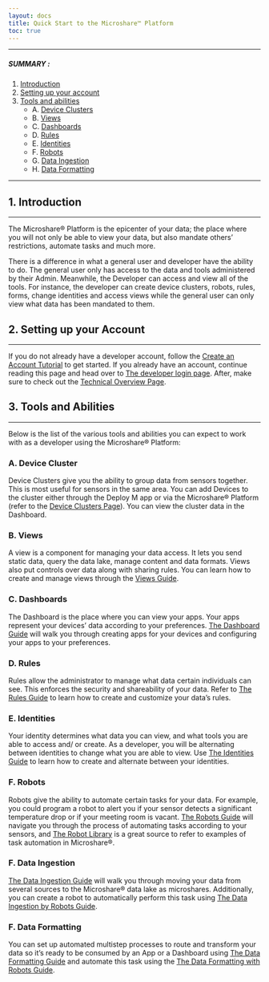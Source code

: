 ```yaml
---
layout: docs
title: Quick Start to the Microshare™ Platform
toc: true
---
```



---------------------------------------

##### SUMMARY : 

1. [Introduction](./#1-introduction)
2. [Setting up your account](./#2-setting-up-your-account)
3. [Tools and abilities](./#3-tools-and-abilites)
    - A. [Device Clusters](./#a-device-clusters)
    - B. [Views](./#b-views)
    - C. [Dashboards](./#c-dashboards)
    - D. [Rules](./#c-rules)
    - E. [Identities](./#e-identities)
    - F. [Robots](./#f-robots)
    - G. [Data Ingestion](./#g-data-ingestion)
    - H. [Data Formatting](./#h-data-formatting) 

---------------------------------------


## 1. Introduction
---------------------------------------

The Microshare® Platform is the epicenter of your data; the place where you will not only be able to view your data, but also mandate others’ restrictions, automate tasks and much more. 

There is a difference in what a general user and developer have the ability to do. The general user only has access to the data and tools administered by their Admin. Meanwhile, the Developer can access and view all of the tools. For instance, the developer can create device clusters, robots, rules, forms, change identities and access views while the general user can only view what data has been mandated to them. 



## 2. Setting up your Account
---------------------------------------

If you do not already have a developer account, follow the [Create an Account Tutorial](/docs/2/general-user/quick-start/create-an-account/) to get started. If you already have an account, continue reading this page and head over to [The developer login page]( https://dapp.microshare.io/login?requestURL=%2F). After, make sure to check out the [Technical Overview Page](/docs/2/technical/quick-start/overview/).

## 3. Tools and Abilities
---------------------------------------
Below is the list of the various tools and abilities you can expect to work with as a developer using the Microshare® Platform:

### A. Device Cluster

Device Clusters give you the ability to group data from sensors together. This is most useful for sensors in the same area. You can add Devices to the cluster either through the Deploy M app or via the Microshare® Platform (refer to the [Device Clusters Page](/docs/2/technical/microshare-platform/device-cluster-guide/)). You can view the cluster data in the Dashboard. 

### B. Views

A view is a component for managing your data access. It lets you send static data, query the data lake, manage content and data formats. Views also put controls over data along with sharing rules. You can learn how to create and manage views through the [Views Guide](/docs/2/technical/microshare-platform/views-guide/).

### C. Dashboards

The Dashboard is the place where you can view your apps. Your apps represent your devices’ data according to your preferences. [The Dashboard Guide](/docs/2/technical/microshare-platform/dashboard-guide/) will walk you through creating apps for your devices and configuring your apps to your preferences. 

### D. Rules 

Rules allow the administrator to manage what data certain individuals can see. This enforces the security and shareability of your data. Refer to [The Rules Guide](/docs/2/technical/microshare-platform/rules-guide/) to learn how to create and customize your data’s rules.

### E. Identities

Your identity determines what data you can view, and what tools you are able to access and/ or create. As a developer, you will be alternating between identities to change what you are able to view. Use [The Identities Guide](/docs/2/technical/microshare-platform-advanced/identity-guide/) to learn how to create and alternate between your identities.

### F. Robots

Robots give the ability to automate certain tasks for your data. For example, you could program a robot to alert you if your sensor detects a significant temperature drop or if your meeting room is vacant. [The Robots Guide](/docs/2/technical/microshare-platform-advanced/robots-guide/) will navigate you through the process of automating tasks according to your sensors, and [The Robot Library](/docs/2/technical/microshare-platform-advanced/robots-library/) is a great source to refer to examples of task automation in Microshare®.

### F. Data Ingestion

[The Data Ingestion Guide](/docs/2/technical/microshare-platform-advanced/data-ingestion-guide/) will walk you through moving your data from several sources to the Microshare® data lake as microshares. Additionally, you can create a robot to automatically perform this task using [The Data Ingestion by Robots Guide](/docs/2/technical/microshare-platform-advanced/data-ingestion-by-robots/).

### F. Data Formatting

You can set up automated multistep processes to route and transform your data so it’s ready to be consumed by an App or a Dashboard using [The Data Formatting Guide](/docs/2/technical/microshare-platform-advanced/data-formatting/) and automate this task using the [The Data Formatting with Robots Guide](/docs/2/technical/microshare-platform-advanced/data-formatting-by-robots/).

